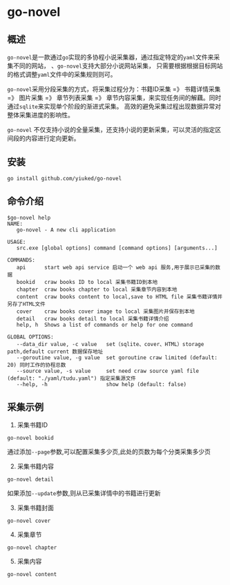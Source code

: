 # go-novel

## 概述

`go-novel`是一款通过`go`实现的多协程小说采集器，通过指定特定的`yaml`文件来采集不同的网站， 、`go-novel`支持大部分小说网站采集， 只需要根据根据目标网站的格式调整`yaml`文件中的采集规则则可。

`go-novel`采用分段采集的方式，将采集过程分为：书籍ID采集 =》 书籍详情采集 =》 图片采集 =》 章节列表采集 =》 章节内容采集，来实现任务间的解藕。同时通过`sqlite`来实现单个阶段的渐进式采集。
高效的避免采集过程出现数据异常对整体采集进度的影响性。

`go-novel` 不仅支持小说的全量采集，还支持小说的更新采集，可以灵活的指定区间段的内容进行定向更新。

## 安装

```
go install github.com/yiuked/go-novel
```

## 命令介绍

```
$go-novel help
NAME:
   go-novel - A new cli application

USAGE:
   src.exe [global options] command [command options] [arguments...]

COMMANDS:
   api      start web api service 启动一个 web api 服务,用于展示已采集的数据
   bookid   craw books ID to local 采集书籍ID到本地
   chapter  craw books chapter to local 采集章节内容到本地
   content  craw books content to local,save to HTML file 采集书籍详情并另存了HTML文件
   cover    craw books cover image to local 采集图片并保存到本地
   detail   craw books detail to local 采集书籍详情介绍
   help, h  Shows a list of commands or help for one command

GLOBAL OPTIONS:
   --data_dir value, -c value   set（sqlite、cover、HTML）storage path,default current 数据保存地址
   --goroutine value, -g value  set goroutine craw limited (default: 20) 同时工作的协程总数
   --source value, -s value     set need craw source yaml file (default: "./yaml/tudu.yaml") 指定采集源文件
   --help, -h                   show help (default: false)

```

## 采集示例

1. 采集书籍ID

```
go-novel bookid
```

通过添加`--page`参数,可以配置采集多少页,此处的页数为每个分类采集多少页

2. 采集书籍内容

```
go-novel detail
```
如果添加`--update`参数,则从已采集详情中的书籍进行更新

3. 采集书籍封面

```
go-novel cover
```

4. 采集章节

```
go-novel chapter
```

5. 采集内容

```
go-novel content
```